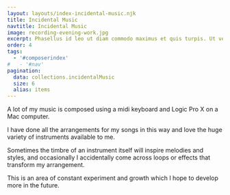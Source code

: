 ```yaml
---
layout: layouts/index-incidental-music.njk
title: Incidental Music
navtitle: Incidental Music
image: recording-evening-work.jpg
excerpt: Phasellus id leo ut diam commodo maximus et quis turpis. Ut vel hendrerit nisi. Integer tempus enim ut ante luctus.
order: 4
tags:
  - '#composerindex'
#   - '#nav'
pagination:
  data: collections.incidentalMusic
  size: 6
  alias: items
---
```


A lot of my music is composed using a midi keyboard and Logic Pro X on a Mac computer. 

I have done all the arrangements for my songs in this way and love the huge variety of instruments available to me.

Sometimes the timbre of an instrument itself will inspire melodies and styles, and occasionally I accidentally come across loops or effects that transform my arrangement.

This is an area of constant experiment and growth which I hope to develop more in the future.